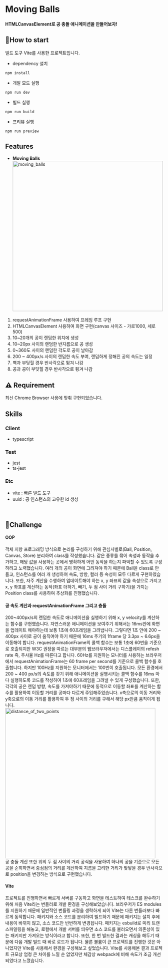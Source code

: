 # Moving Balls

#### HTMLCanvasElement로 공 충돌 애니메이션을 만들어보자!

## How to start

빌드 도구 Vite를 사용한 프로젝트입니다.

- dependency 설치

```
npm install
```

- 개발 모드 실행

```
npm run dev
```

- 빌드 실행

```
npm run build
```

- 프리뷰 실행

```
npm run preview
```

## Features

- **Moving Balls**
  <br>
  <img width="480" alt="moving_balls" src="https://user-images.githubusercontent.com/54696956/183310279-cda42b5b-0da8-4e20-bd18-ed0b7b7c1bdf.gif">

1. requestAnimationFrame 사용하여 프레임 루프 구현
2. HTMLCanvasElement 사용하여 화면 구현(canvas 사이즈 - 가로1000, 세로500)
3. 10~20개의 공이 랜덤한 위치에 생성
4. 10~20px 사이의 랜덤한 반지름으로 공 생성
5. 0~360도 사이의 랜덤한 각도로 공이 날아감
6. 200 ~ 400px/s 사이의 랜덤한 속도 부여, 랜덤하게 정해진 공의 속도는 일정
7. 벽과 부딪힐 경우 반사각으로 튕겨 나감
8. 공과 공이 부딪힐 경우 반사각으로 튕겨 나감

## ⚠️ Requirement

최신 Chrome Browser 사용에 맞춰 구현되었습니다.
<br>

## Skills

### Client

- typescript

### Test

- jest
- ts-jest

### Etc

- vite : 빠른 빌드 도구
- uuid : 공 인스턴스의 고유한 id 생성

<br>

## Challenge

#### OOP

객체 지향 프로그래밍 방식으로 논리를 구성하기 위해 관심사별로(Ball, Position, Canvas, Store) 분리하여 class를 작성했습니다. 같은 종류를 묶어 속성과 동작을 추가하고, 해당 값을 사용하는 곳에서 명확하게 어떤 동작을 하는지 파악할 수 있도록 구성하려고 노력했습니다. 여러 개의 공이 화면에 그려져야 하기 때문에 Ball을 class로 만들고, 인스턴스를 여러 개 생성하여 속도, 방향, 컬러 등 속성이 모두 다르게 구현하였습니다. 또한, 자주 계산을 수행하여 업데이트해야 하는 x, y 좌표의 값을 속성으로 가지고 x, y 좌표를 계산하는 동작(좌표 더하기, 빼기, 두 점 사이 거리 구하기)을 가지는 Position class를 사용하여 추상화를 진행했습니다.
<br>

#### 공 속도 계산과 requestAnimationFrame 그리고 충돌

200~400px/s의 랜덤한 속도로 애니메이션을 실행하기 위해 x, y velocity를 계산하는 함수를 구현했습니다. 자연스러운 애니메이션을 보여주기 위해서는 16ms안에 화면을 업데이트 해야하는데 보통 1초에 60프레임을 그려냅니다. 그렇다면 1초 안에 200 ~ 400px 사이로 공이 움직여야 하기 때문에 16ms 주기의 1frame 당 3.3px ~ 6.6px을 이동해야 합니다. requestAnimationFrame의 콜백 함수는 보통 1초에 60번을 기준으로 호출되지만 W3C 권장을 따르는 대부분의 웹브라우저에서는 디스플레이의 refesh rate 즉, 주사율 Hz를 따른다고 합니다. 60Hz를 지원하는 모니터를 사용하는 브라우저에서 requestAnimationFrame는 60 frame per second를 기준으로 콜백 함수를 호출합니다. 하지만 100Hz를 지원하는 모니터에서는 100번이 호출됩니다. 모든 환경에서 200 ~ 400 px/s의 속도를 갖기 위해 애니메이션을 실행시키는 콜백 함수를 16ms 마다 실행하도록 코드를 작성하여 1초에 60프레임을 그려낼 수 있게 구성했습니다. 또한, 각각의 공은 랜덤 방향, 속도를 가져야하기 때문에 동적으로 이동할 좌표를 계산하는 함수를 활용하여 이동할 거리를 공마다 다르게 주입해주었습니다. x축으로의 이동 거리와 y축으로의 이동 거리를 활용하여 두 점 사이의 거리를 구해서 해당 px만큼 움직이게 됩니다.
<br>
<img width="480" alt="distance_of_two_points" src="https://user-images.githubusercontent.com/54696956/183312774-bd2c1839-c03c-4939-813e-36859d3065ab.png">
<br>
공 충돌 계산 또한 위의 두 점 사이의 거리 공식을 사용하여 하나의 공을 기준으로 모든 공을 순회하면서 중심점의 거리를 계산하여 지름을 고려한 거리가 맞닿을 경우 반사각으로 position을 변경하는 방식으로 구현했습니다.

#### Vite

프로젝트를 진행하면서 빠르게 서버를 구동하고 화면을 테스트하여 테스크를 완수하기 위해 처음 Vite라는 번들러로 개발 환경을 구성해보았습니다. 브라우저가 ES modules를 지원하기 때문에 일반적인 번들링 과정을 생략하게 되어 Vite는 다른 번들러보다 빠르게 동작합니다. 패키지와 소스 코드를 분리하여 빌드하기 때문에 패키지는 설치 후에 내용이 바뀌지 않고, 소스 코드만 빈번하게 변경됩니다. 패키지는 esbuild로 미리 트랜스파일링을 해놓고, 로컬에서 개발 서버를 띄우면 소스 코드를 불러오면서 의존성이 있는 패키지만 가져오는 방식이라고 합니다. 또한, 한 번 빌드한 결과는 캐싱을 해두기 때문에 다음 개발 빌드 때 바로 로드가 됩니다. 물론 볼륨이 큰 프로젝트를 진행한 것은 아니었지만 Vite를 사용해서 환경을 구성해보고 싶었습니다. Vite를 사용해본 결과 프로젝트 규모상 엄청 큰 차이를 느낄 순 없었지만 체감상 webpack에 비해 속도가 조금 개선되었다고 느꼈습니다.
